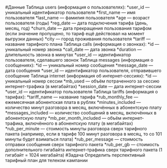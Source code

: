 #Данные
Таблица users (информация о пользователях):
*user_id — уникальный идентификатор пользователя
*first_name — имя пользователя
*last_name — фамилия пользователя
*age — возраст пользователя (годы)
*reg_date — дата подключения тарифа (день, месяц, год)
*churn_date — дата прекращения пользования тарифом (если значение пропущено, то тариф ещё действовал на момент выгрузки данных)
*city — город проживания пользователя
*tariff — название тарифного плана
Таблица calls (информация о звонках):
*id — уникальный номер звонка
*call_date — дата звонка
*duration — длительность звонка в минутах
*user_id — идентификатор пользователя, сделавшего звонок
Таблица messages (информация о сообщениях):
*id — уникальный номер сообщения
*message_date — дата сообщения
*user_id — идентификатор пользователя, отправившего сообщение
Таблица internet (информация об интернет-сессиях):
*id — уникальный номер сессии
*mb_used — объём потраченного за сессию интернет-трафика (в мегабайтах)
*session_date — дата интернет-сессии
*user_id — идентификатор пользователя
Таблица tariffs (информация о тарифах):
*tariff_name — название тарифа
*rub_monthly_fee — ежемесячная абонентская плата в рублях
*minutes_included — количество минут разговора в месяц, включённых в абонентскую плату
*messages_included — количество сообщений в месяц, включённых в абонентскую плату
*mb_per_month_included — объём интернет-трафика, включённого в абонентскую плату (в мегабайтах)
*rub_per_minute — стоимость минуты разговора сверх тарифного пакета (например, если в тарифе 100 минут разговора в месяц, то со 101 минуты будет взиматься плата)
*rub_per_message — стоимость отправки сообщения сверх тарифного пакета
*rub_per_gb — стоимость дополнительного гигабайта интернет-трафика сверх тарифного пакета (1 гигабайт = 1024 мегабайта)
#Задача
Определить перспективный тарифный план для телеком кампании
